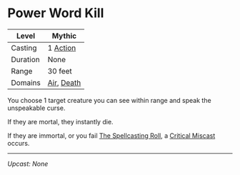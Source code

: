 # Power Word Kill

| Level    | Mythic                                                                             |
| -------- | ---------------------------------------------------------------------------------- |
| Casting  | 1 [Action](../../../../Game%20Procedures/Action.md)                                |
| Duration | None                                                                               |
| Range    | 30 feet                                                                            |
| Domains  | [Air](../../../Spell%20Domains/Air.md), [Death](../../../Spell%20Domains/Death.md) |

You choose 1 target creature you can see within range and speak the unspeakable curse.

If they are mortal, they instantly die.

If they are immortal, or you fail [The Spellcasting Roll](../../../Spellcasting/Spellcasting.md#The%20Spellcasting%20Roll), a [Critical Miscast](../../../../Game%20Procedures/Dice%20Rolls/Critical%20Miscast.md) occurs.

---
*Upcast: None*
